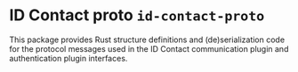 # ID Contact proto `id-contact-proto`

This package provides Rust structure definitions and (de)serialization code for the protocol messages used in the ID Contact communication plugin and authentication plugin interfaces.
